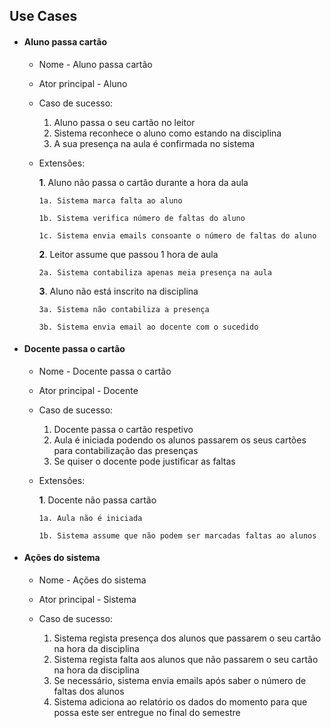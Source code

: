 ## Use Cases

- #### Aluno passa cartão
  - Nome - Aluno passa cartão
  - Ator principal - Aluno

  - Caso de sucesso: 

    1. Aluno passa o seu cartão no leitor
    2. Sistema reconhece o aluno como estando na disciplina
    3. A sua presença na aula é confirmada no sistema

  - Extensões:

    **1**. Aluno não passa o cartão durante a hora da aula
        
        1a. Sistema marca falta ao aluno

        1b. Sistema verifica número de faltas do aluno

        1c. Sistema envia emails consoante o número de faltas do aluno


    **2**. Leitor assume que passou 1 hora de aula

        2a. Sistema contabiliza apenas meia presença na aula


    **3**. Aluno não está inscrito na disciplina
  
        3a. Sistema não contabiliza a presença

        3b. Sistema envia email ao docente com o sucedido





- #### Docente passa o cartão
  - Nome - Docente passa o cartão
  - Ator principal - Docente

  - Caso de sucesso: 

    1. Docente passa o cartão respetivo
    2. Aula é iniciada podendo os alunos passarem os seus cartões para contabilização das presenças
    3. Se quiser o docente pode justificar as faltas 

  - Extensões:

    **1**. Docente não passa cartão
        
        1a. Aula não é iniciada
  
        1b. Sistema assume que não podem ser marcadas faltas ao alunos



- #### Ações do sistema
  - Nome - Ações do sistema
  - Ator principal - Sistema

  - Caso de sucesso: 

    1. Sistema regista presença dos alunos que passarem o seu cartão na hora da disciplina
    2. Sistema regista falta aos alunos que não passarem o seu cartão na hora da disciplina
    3. Se necessário, sistema envia emails após saber o número de faltas dos alunos
    4. Sistema adiciona ao relatório os dados do momento para que possa este ser entregue no final do semestre
